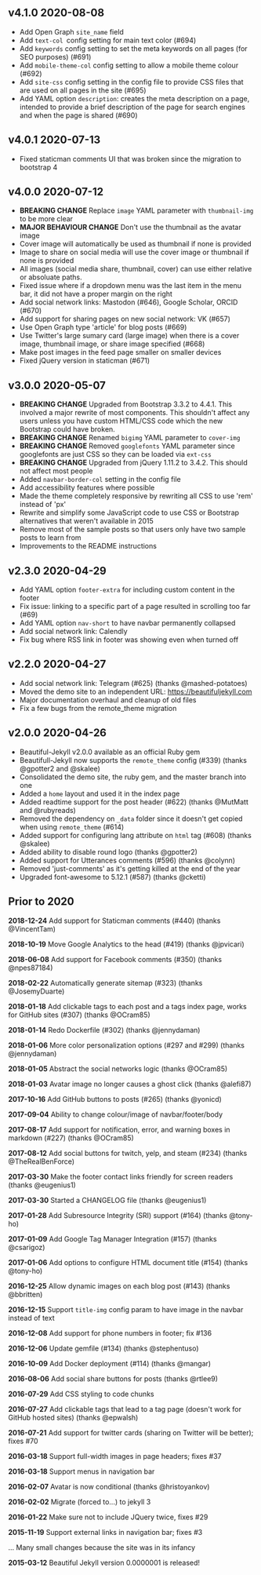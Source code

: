 ## v4.1.0 2020-08-08

- Add Open Graph `site_name` field
- Add `text-col `config setting for main text color (#694)
- Add `keywords` config setting to set the meta keywords on all pages (for SEO purposes) (#691)
- Add `mobile-theme-col` config setting to allow a mobile theme colour (#692)
- Add `site-css` config setting in the config file to provide CSS files that are used on all pages in the site (#695)
- Add YAML option `description`: creates the meta description on a page, intended to provide a brief description of the page for search engines and when the page is shared (#690)

## v4.0.1 2020-07-13

- Fixed staticman comments UI that was broken since the migration to bootstrap 4

## v4.0.0 2020-07-12

- **BREAKING CHANGE** Replace `image` YAML parameter with `thumbnail-img` to be more clear
- **MAJOR BEHAVIOUR CHANGE** Don't use the thumbnail as the avatar image 
- Cover image will automatically be used as thumbnail if none is provided
- Image to share on social media will use the cover image or thumbnail if none is provided
- All images (social media share, thumbnail, cover) can use either relative or absoluate paths.
- Fixed issue where if a dropdown menu was the last item in the menu bar, it did not have a proper margin on the right
- Add social network links: Mastodon (#646), Google Scholar, ORCID (#670)
- Add support for sharing pages on new social network: VK (#657)
- Use Open Graph type 'article' for blog posts (#669)
- Use Twitter's large sumary card (large image) when there is a cover image, thumbnail image, or share image specified (#668)
- Make post images in the feed page smaller on smaller devices
- Fixed jQuery version in staticman (#671)

## v3.0.0 2020-05-07

- **BREAKING CHANGE** Upgraded from Bootstrap 3.3.2 to 4.4.1. This involved a major rewrite of most components. This shouldn't affect any users unless you have custom HTML/CSS code which the new Bootstrap could have broken.
- **BREAKING CHANGE** Renamed `bigimg` YAML parameter to `cover-img`
- **BREAKING CHANGE** Removed `googlefonts` YAML parameter since googlefonts are just CSS so they can be loaded via `ext-css`
- **BREAKING CHANGE** Upgraded from jQuery 1.11.2 to 3.4.2. This should not affect most people
- Added `navbar-border-col` setting in the config file
- Add accessibility features where possible
- Made the theme completely responsive by rewriting all CSS to use 'rem' instead of 'px'
- Rewrite and simplify some JavaScript code to use CSS or Bootstrap alternatives that weren't available in 2015
- Remove most of the sample posts so that users only have two sample posts to learn from
- Improvements to the README instructions

## v2.3.0 2020-04-29

- Add YAML option `footer-extra` for including custom content in the footer
- Fix issue: linking to a specific part of a page resulted in scrolling too far (#69)
- Add YAML option `nav-short` to have navbar permanently collapsed
- Add social network link: Calendly
- Fix bug where RSS link in footer was showing even when turned off

## v2.2.0 2020-04-27

- Add social network link: Telegram (#625) (thanks @mashed-potatoes) 
- Moved the demo site to an independent URL: https://beautifuljekyll.com 
- Major documentation overhaul and cleanup of old files 
- Fix a few bugs from the remote_theme migration

## v2.0.0 2020-04-26

- Beautiful-Jekyll v2.0.0 available as an official Ruby gem
- Beautifull-Jekyll now supports the `remote_theme` config (#339) (thanks @gpotter2 and @skalee)
- Consolidated the demo site, the ruby gem, and the master branch into one
- Added a `home` layout and used it in the index page
- Added readtime support for the post header (#622) (thanks @MutMatt and @rubyreads)
- Removed the dependency on `_data` folder since it doesn't get copied when using `remote_theme` (#614)
- Added support for configuring lang attribute on `html` tag (#608) (thanks @skalee)
- Added ability to disable round logo (thanks @gpotter2)
- Added support for Utterances comments (#596) (thanks @colynn)
- Removed 'just-comments' as it's getting killed at the end of the year
- Upgraded font-awesome to 5.12.1 (#587) (thanks @cketti)

## Prior to 2020

**2018-12-24** Add support for Staticman comments (#440) (thanks @VincentTam)

**2018-10-19** Move Google Analytics to the head (#419) (thanks @jpvicari)

**2018-06-08** Add support for Facebook comments (#350) (thanks @npes87184)

**2018-02-22** Automatically generate sitemap (#323) (thanks @JosemyDuarte)

**2018-01-18** Add clickable tags to each post and a tags index page, works for GitHub sites (#307) (thanks @OCram85)

**2018-01-14** Redo Dockerfile (#302) (thanks @jennydaman)

**2018-01-06** More color personalization options (#297 and #299) (thanks @jennydaman)

**2018-01-05** Abstract the social networks logic (thanks @OCram85)

**2018-01-03** Avatar image no longer causes a ghost click (thanks @alefi87)

**2017-10-16** Add GitHub buttons to posts (#265) (thanks @yonicd)

**2017-09-04** Ability to change colour/image of navbar/footer/body

**2017-08-17** Add support for notification, error, and warning boxes in markdown (#227) (thanks @OCram85)

**2017-08-12** Add social buttons for twitch, yelp, and steam (#234) (thanks @TheRealBenForce)

**2017-03-30** Make the footer contact links friendly for screen readers (thanks @eugenius1)

**2017-03-30** Started a CHANGELOG file (thanks @eugenius1)

**2017-01-28** Add Subresource Integrity (SRI) support (#164) (thanks @tony-ho)

**2017-01-09** Add Google Tag Manager Integration (#157) (thanks @csarigoz)

**2017-01-06** Add options to configure HTML document title (#154) (thanks @tony-ho)

**2016-12-25** Allow dynamic images on each blog post (#143) (thanks @bbritten)

**2016-12-15** Support `title-img` config param to have image in the navbar instead of text

**2016-12-08** Add support for phone numbers in footer; fix #136

**2016-12-06** Update gemfile (#134) (thanks @stephentuso)

**2016-10-09** Add Docker deployment (#114) (thanks @mangar)

**2016-08-06** Add social share buttons for posts (thanks @rtlee9)

**2016-07-29** Add CSS styling to code chunks

**2016-07-27** Add clickable tags that lead to a tag page (doesn't work for GitHub hosted sites) (thanks @epwalsh)

**2016-07-21** Add support for twitter cards (sharing on Twitter will be better); fixes #70

**2016-03-18** Support full-width images in page headers; fixes #37

**2016-03-18** Support menus in navigation bar

**2016-02-07** Avatar is now conditional (thanks @hristoyankov)

**2016-02-02** Migrate (forced to...) to jekyll 3

**2016-01-22** Make sure not to include JQuery twice, fixes #29

**2015-11-19** Support external links in navigation bar; fixes #3

... Many small changes because the site was in its infancy

**2015-03-12** Beautiful Jekyll version 0.0000001 is released!

